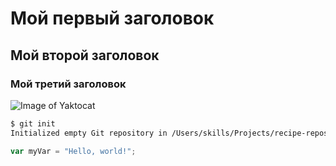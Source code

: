 # Мой первый заголовок
## Мой второй заголовок
### Мой третий заголовок

![Image of Yaktocat](https://octodex.github.com/images/yaktocat.png)

```bash
$ git init
Initialized empty Git repository in /Users/skills/Projects/recipe-repository/.git/
```


```javascript
var myVar = "Hello, world!";
```
